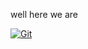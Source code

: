 well here we are

[![Git](https://app.soluble.cloud/api/v1/public/badges/bcb23f9f-5e97-4aa2-9fff-584d3a95a510.svg?orgId=451115019187)](https://app.soluble.cloud/repos/details/github.com/michaelneale/hooktest?orgId=451115019187)  

